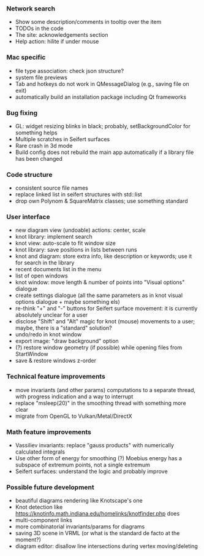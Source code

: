 ### Network search

* Show some description/comments in tooltip over the item
* TODOs in the code
* The site: acknowledgements section
* Help action: hilite if under mouse

### Mac specific

* file type association: check json structure?
* system file previews
* Tab and hotkeys do not work in QMessageDialog (e.g., saving file on exit)
* automatically build an installation package including Qt frameworks

### Bug fixing

* GL: widget resizing blinks in black; probably, setBackgroundColor for something helps
* Multiple scratches in Seifert surfaces
* Rare crash in 3d mode
* Build config does not rebuild the main app automatically if a library file has been changed

### Code structure

* consistent source file names
* replace linked list in seifert structures with std::list
* drop own Polynom & SquareMatrix classes; use something standard

### User interface

* new diagram view (undoable) actions: center, scale
* knot library: implement search
* knot view: auto-scale to fit window size
* knot library: save positions in lists between runs
* knot and diagram: store extra info, like description or keywords; use it for search in the library
* recent documents list in the menu
* list of open windows
* knot window: move length & number of points into "Visual options" dialogue
* create settings dialogue (all the same parameters as in knot visual options dialogue + maybe something els)
* re-think "+" and "-" buttons for Seifert surface movement: it is currently absolutely unclear for a user
* disclose "Shift" and "Alt" magic for knot (mouse) movements to a user; maybe, there is a "standard" solution?
* undo/redo in knot window
* export image: "draw background" option
* (?) restore window geometry (if possible) while opening files from StartWindow
* save & restore windows z-order

### Technical feature improvements

* move invariants (and other params) computations to a separate thread, with progress indication and a way to interrupt
* replace "msleep(20)" in the smoothing thread with something more clear
* migrate from OpenGL to Vulkan/Metal/DirectX

### Math feature improvements

* Vassiliev invariants: replace "gauss products" with numerically calculated integrals
* Use other form of energy for smoothing (?) Moebius energy has a subspace of extremum points, not a single extremum
* Seifert surfaces: understand the logic and probably improve

### Possible future development

* beautiful diagrams rendering like Knotscape's one
* Knot detection like https://knotinfo.math.indiana.edu/homelinks/knotfinder.php does
* multi-component links
* more combinatorial invariants/params for diagrams
* saving 3D scene in VRML (or what is the standard de facto at the moment?)
* diagram editor: disallow line intersections during vertex moving/deleting
